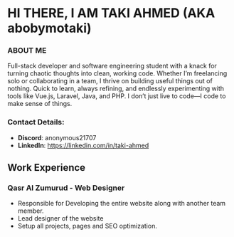 # HI THERE, I AM TAKI AHMED (AKA abobymotaki)

### ABOUT ME
Full-stack developer and software engineering student with a knack for turning chaotic thoughts into clean, working code. Whether I’m freelancing solo or collaborating in a team, I thrive on building useful things out of nothing. Quick to learn, always refining, and endlessly experimenting with tools like Vue.js, Laravel, Java, and PHP. I don’t just live to code—I code to make sense of things.

### Contact Details:
- **Discord**: anonymous21707
- **LinkedIn**: https://linkedin.com/in/taki-ahmed

## Work Experience
### **Qasr Al Zumurud** - Web Designer
- Responsible for Developing the entire website along with another team member.
- Lead designer of the website
- Setup all projects, pages and SEO optimization.
